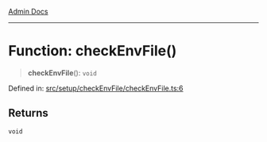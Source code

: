 [Admin Docs](/)

***

# Function: checkEnvFile()

> **checkEnvFile**(): `void`

Defined in: [src/setup/checkEnvFile/checkEnvFile.ts:6](https://github.com/syedali237/talawa-admin/blob/dd4a08e622d0fa38bcf9758a530e8cdf917dbac8/src/setup/checkEnvFile/checkEnvFile.ts#L6)

## Returns

`void`
